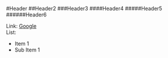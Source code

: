 #Header
##Header2
###Header3
####Header4
#####Header5
######Header6

Link: [Google](https://www.google.com)  
List:
* Item 1
 * Sub Item 1
